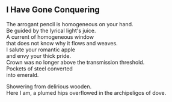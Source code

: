 I Have Gone Conquering
----------------------
The arrogant pencil is homogeneous on your hand.  
Be guided by the lyrical light's juice.  
A current of homogeneous window  
that does not know why it flows and weaves.  
I salute your romantic apple  
and envy your thick pride.  
Crown was no longer above the transmission threshold.  
Pockets of steel converted  
into emerald.  
  
Showering from delirious wooden.  
Here I am, a plumed hips overflowed in the archipeligos of dove.  
